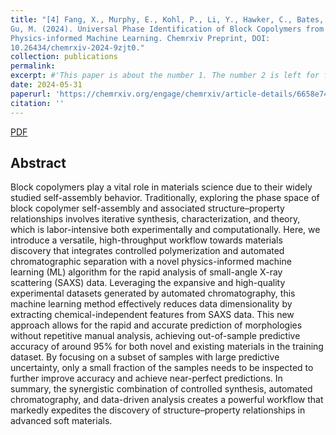 ```yaml
---
title: "[4] Fang, X., Murphy, E., Kohl, P., Li, Y., Hawker, C., Bates, C., &
Gu, M. (2024). Universal Phase Identification of Block Copolymers from
Physics-informed Machine Learning. Chemrxiv Preprint, DOI:
10.26434/chemrxiv-2024-9zjt0."
collection: publications
permalink: 
excerpt: #'This paper is about the number 1. The number 2 is left for future work.'
date: 2024-05-31
paperurl: 'https://chemrxiv.org/engage/chemrxiv/article-details/6658e745418a5379b0b2b747'
citation: ''
---
```





[PDF](https://chemrxiv.org/engage/chemrxiv/article-details/6658e745418a5379b0b2b747)


## Abstract
Block copolymers play a vital role in materials science due to their widely studied self-assembly behavior. Traditionally, exploring the phase space of block copolymer self-assembly and associated structure–property relationships involves iterative synthesis, characterization, and theory, which is labor-intensive both experimentally and computationally. Here, we introduce a versatile, high-throughput workflow towards materials discovery that integrates controlled polymerization and automated chromatographic separation with a novel physics-informed machine learning (ML) algorithm for the rapid analysis of small-angle X-ray scattering (SAXS) data. Leveraging the expansive and high-quality experimental datasets generated by automated chromatography, this machine learning method effectively reduces data dimensionality by extracting chemical-independent features from SAXS data. This new approach allows for the rapid and accurate prediction of morphologies without repetitive manual analysis, achieving out-of-sample predictive accuracy of around 95% for both novel and existing materials in the training dataset. By focusing on a subset of samples with large predictive uncertainty, only a small fraction of the samples needs to be inspected to further improve accuracy and achieve near-perfect predictions. In summary, the synergistic combination of controlled synthesis, automated chromatography, and data-driven analysis creates a powerful workflow that markedly expedites the discovery of structure–property relationships in advanced soft materials.
